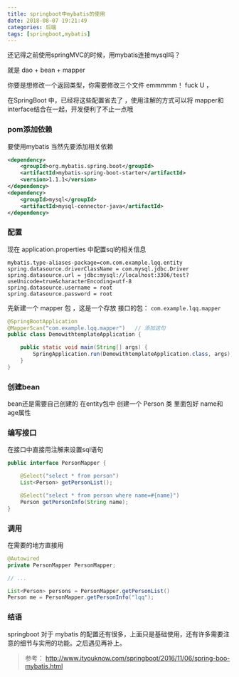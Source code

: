 ```yaml
---
title: springboot中mybatis的使用
date: 2018-08-07 19:21:49
categories: 后端
tags: [springboot,mybatis]
---
```


还记得之前使用springMVC的时候，用mybatis连接mysql吗？

<!-- more -->

就是 dao + bean + mapper


你要是想修改一个返回类型，你需要修改三个文件 emmmmm！ fuck U ，

在SpringBoot 中，已经将这些配置省去了 ，使用注解的方式可以将 mapper和interface结合在一起，开发便利了不止一点哦

### pom添加依赖

要使用mybatis 当然先要添加相关依赖

```XML
<dependency>
    <groupId>org.mybatis.spring.boot</groupId>
    <artifactId>mybatis-spring-boot-starter</artifactId>
    <version>1.1.1</version>
</dependency>
<dependency>
    <groupId>mysql</groupId>
    <artifactId>mysql-connector-java</artifactId>
</dependency>

```
### 配置
现在 application.properties 中配置sql的相关信息

```
mybatis.type-aliases-package=com.com.example.lqq.entity
spring.datasource.driverClassName = com.mysql.jdbc.Driver
spring.datasource.url = jdbc:mysql://localhost:3306/test?useUnicode=true&characterEncoding=utf-8
spring.datasource.username = root
spring.datasource.password = root

```

先新建一个 mapper 包 ，这是一个存放 接口的包： `com.example.lqq.mapper`

```java
@SpringBootApplication
@MapperScan("com.example.lqq.mapper")   // 添加这句
public class DemowithtemplateApplication {

    public static void main(String[] args) {
        SpringApplication.run(DemowithtemplateApplication.class, args);
    }
}
```
### 创建bean
bean还是需要自己创建的 在entity包中 创建一个 Person 类 里面包好 name和age属性

### 编写接口

在接口中直接用注解来设置sql语句

```java
public interface PersonMapper {

    @Select("select * from person")
    List<Person> getPersonList();

    @Select("select * from person where name=#{name}")
    Person getPersonInfo(String name);
}

```

### 调用

在需要的地方直接用
```java
@Autowired
private PersonMapper PersonMapper;

// ...

List<Person> persons = PersonMapper.getPersonList()
Person me = PersonMapper.getPersonInfo("lqq");

```


### 结语

springboot 对于 mybatis 的配置还有很多，上面只是基础使用，还有许多需要注意的细节与实用的功能。之后遇见再补上。


> 参考： http://www.ityouknow.com/springboot/2016/11/06/spring-boo-mybatis.html
